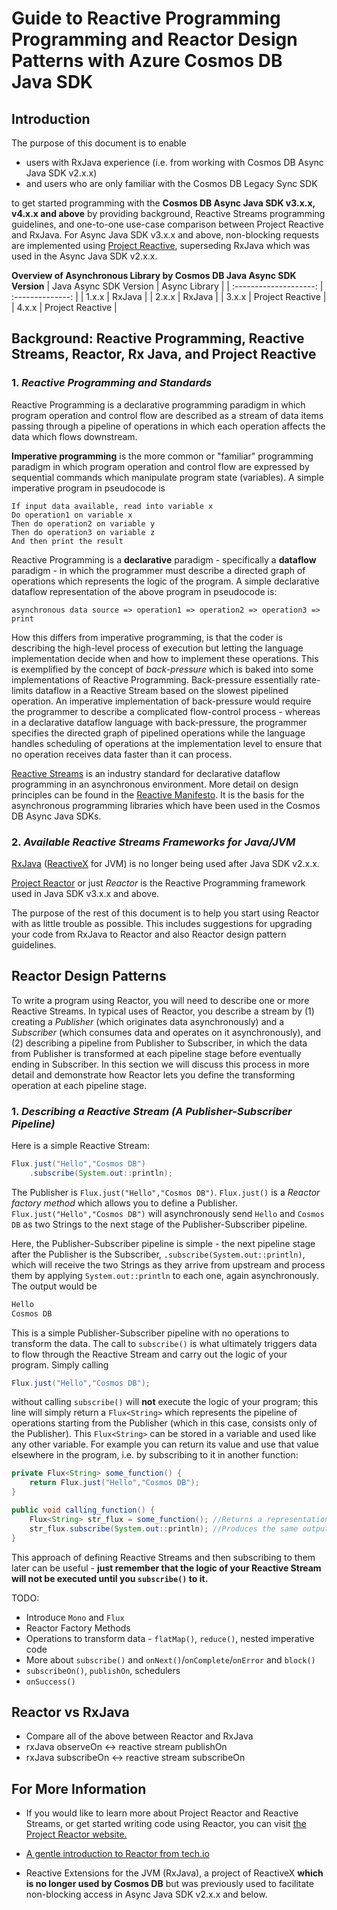 # Guide to Reactive Programming Programming and Reactor Design Patterns with Azure Cosmos DB Java SDK

## Introduction

The purpose of this document is to enable
* users with RxJava experience (i.e. from working with Cosmos DB Async Java SDK v2.x.x)
* and users who are only familiar with the Cosmos DB Legacy Sync SDK

to get started programming with the **Cosmos DB Async Java SDK v3.x.x, v4.x.x and above** by providing background, Reactive Streams programming guidelines, and one-to-one use-case comparison between Project Reactive and RxJava. For Async Java SDK v3.x.x and above, non-blocking requests are implemented using [Project Reactive](https://projectreactor.io/), superseding RxJava which was used in the Async Java SDK v2.x.x. 

**Overview of Asynchronous Library by Cosmos DB Java Async SDK Version**
| Java Async SDK Version | Async Library    |
| :--------------------: | :--------------: |
| 1.x.x                  | RxJava           |
| 2.x.x                  | RxJava           |
| 3.x.x                  | Project Reactive |
| 4.x.x                  | Project Reactive | 



## Background: Reactive Programming, Reactive Streams, Reactor, Rx Java, and Project Reactive

### 1. ***Reactive Programming and Standards***

Reactive Programming is a declarative programming paradigm in which program operation and control flow are described as a stream of data items passing through a pipeline of operations in which each operation affects the data which flows downstream.

**Imperative programming** is the more common or "familiar" programming paradigm in which program operation and control flow are expressed by sequential commands which manipulate program state (variables). A simple imperative program in pseudocode is

    If input data available, read into variable x
    Do operation1 on variable x
    Then do operation2 on variable y
    Then do operation3 on variable z
    And then print the result

Reactive Programming is a **declarative** paradigm - specifically a **dataflow** paradigm - in which the programmer must describe a directed graph of operations which represents the logic of the program. A simple declarative dataflow representation of the above program in pseudocode is:

    asynchronous data source => operation1 => operation2 => operation3 => print

How this differs from imperative programming, is that the coder is describing the high-level process of execution but letting the language implementation decide when and how to implement these operations. This is exemplified by the concept of *back-pressure* which is baked into some implementations of Reactive Programming. Back-pressure essentially rate-limits dataflow in a Reactive Stream based on the slowest pipelined operation. An imperative implementation of back-pressure would require the programmer to describe a complicated flow-control process - whereas in a declarative dataflow language with back-pressure, the programmer specifies the directed graph of pipelined operations while the language handles scheduling of operations at the implementation level to ensure that no operation receives data faster than it can process.

[Reactive Streams](http://www.reactive-streams.org/) is an industry standard for declarative dataflow programming in an asynchronous environment. More detail on design principles can be found in the [Reactive Manifesto](https://www.reactivemanifesto.org/). It is the basis for the asynchronous programming libraries which have been used in the Cosmos DB Async Java SDKs.

### 2. ***Available Reactive Streams Frameworks for Java/JVM***
[RxJava](https://github.com/ReactiveX/RxJava) ([ReactiveX](reactivex.io/) for JVM) is no longer being used after Java SDK v2.x.x.

[Project Reactor](https://projectreactor.io/) or just *Reactor* is the Reactive Programming framework used in Java SDK v3.x.x and above.

The purpose of the rest of this document is to help you start using Reactor with as little trouble as possible. This includes suggestions for upgrading your code from RxJava to Reactor and also Reactor design pattern guidelines.

## Reactor Design Patterns

To write a program using Reactor, you will need to describe one or more Reactive Streams. In typical uses of Reactor, you describe a stream
by (1) creating a *Publisher* (which originates data asynchronously) and a *Subscriber* (which consumes data and operates on it asynchronously), and (2)
describing a pipeline from Publisher to Subscriber, in which the data from Publisher is transformed at each pipeline stage before eventually
ending in Subscriber. In this section we will discuss this process in more detail and demonstrate how Reactor lets you define the transforming operation at each
pipeline stage.

### 1. ***Describing a Reactive Stream (A Publisher-Subscriber Pipeline)***

Here is a simple Reactive Stream:

```java
Flux.just("Hello","Cosmos DB")
    .subscribe(System.out::println);
```

The Publisher is ``` Flux.just("Hello","Cosmos DB") ```. ```Flux.just()``` is a *Reactor factory method* which allows you to define a Publisher.
``` Flux.just("Hello","Cosmos DB") ``` will asynchronously send ```Hello``` and ```Cosmos DB``` as two Strings to the next stage of the Publisher-Subscriber
pipeline.

Here, the Publisher-Subscriber pipeline is simple - the next pipeline stage after the Publisher is the Subscriber, ```.subscribe(System.out::println)```, which
will receive the two Strings as they arrive from upstream and process them by applying ```System.out::println``` to each one, again asynchronously.
The output would be

```java
Hello
Cosmos DB
```

This is a simple Publisher-Subscriber pipeline with no operations to transform the data.
The call to ```subscribe()``` is what ultimately triggers data to flow through the Reactive Stream
and carry out the logic of your program. Simply calling

```java
Flux.just("Hello","Cosmos DB");
```

without calling ```subscribe()``` will **not** execute the logic of your program; this line will simply return a ```Flux<String>``` which represents
the pipeline of operations starting from the Publisher (which in this case, consists only of the Publisher). This ```Flux<String>``` can be stored in a
variable and used like any other variable. For example you can return its value and use that value elsewhere in the program, i.e. by subscribing to it in another function:

```java
private Flux<String> some_function() {
    return Flux.just("Hello","Cosmos DB");
}

public void calling_function() {
    Flux<String> str_flux = some_function(); //Returns a representation of a Reactive Stream
    str_flux.subscribe(System.out::println); //Produces the same output as the original example, by subscribing to the Reactive Stream
}
```

This approach of defining Reactive Streams and then subscribing to them later can be useful - **just remember that the logic of your Reactive Stream will
not be executed until you ```subscribe()``` to it.**

TODO:
* Introduce ```Mono``` and ```Flux```
* Reactor Factory Methods
* Operations to transform data - ```flatMap()```, ```reduce()```, nested imperative code
* More about ```subscribe()``` and ```onNext()```/```onComplete```/```onError``` and ```block()```
* ```subscribeOn()```, ```publishOn```, schedulers
* ```onSuccess()```

## Reactor vs RxJava

* Compare all of the above between Reactor and RxJava
* rxJava observeOn <-> reactive stream publishOn
* rxJava subscribeOn <-> reactive stream subscribeOn

## For More Information

* If you would like to learn more about Project Reactor and Reactive Streams, or get started writing code using Reactor, you can visit [the Project Reactor website.](https://projectreactor.io/)

* [A gentle introduction to Reactor from tech.io](https://tech.io/playgrounds/929/reactive-programming-with-reactor-3/Intro)

* Reactive Extensions for the JVM (RxJava), a project of ReactiveX **which is no longer used by Cosmos DB** but was previously used to facilitate non-blocking access in Async Java SDK v2.x.x and below.